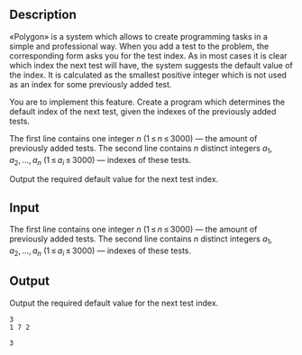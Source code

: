 ## Description

<div><p>«Polygon» is a system which allows to create programming tasks in a simple and professional way. When you add a test to the problem, the corresponding form asks you for the test index. As in most cases it is clear which index the next test will have, the system suggests the default value of the index. It is calculated as the smallest positive integer which is not used as an index for some previously added test.</p><p>You are to implement this feature. Create a program which determines the default index of the next test, given the indexes of the previously added tests.</p></div><div class="input-specification"><p>The first line contains one integer <span class="tex-span"><i>n</i></span> (<span class="tex-span">1 ≤ <i>n</i> ≤ 3000</span>) — the amount of previously added tests. The second line contains <span class="tex-span"><i>n</i></span> distinct integers <span class="tex-span"><i>a</i><sub class="lower-index">1</sub>, <i>a</i><sub class="lower-index">2</sub>, ..., <i>a</i><sub class="lower-index"><i>n</i></sub></span> (<span class="tex-span">1 ≤ <i>a</i><sub class="lower-index"><i>i</i></sub> ≤ 3000</span>) — indexes of these tests.</p></div><div class="output-specification"><p>Output the required default value for the next test index.</p></div>

## Input

<p>The first line contains one integer <span class="tex-span"><i>n</i></span> (<span class="tex-span">1 ≤ <i>n</i> ≤ 3000</span>) — the amount of previously added tests. The second line contains <span class="tex-span"><i>n</i></span> distinct integers <span class="tex-span"><i>a</i><sub class="lower-index">1</sub>, <i>a</i><sub class="lower-index">2</sub>, ..., <i>a</i><sub class="lower-index"><i>n</i></sub></span> (<span class="tex-span">1 ≤ <i>a</i><sub class="lower-index"><i>i</i></sub> ≤ 3000</span>) — indexes of these tests.</p>

## Output

<p>Output the required default value for the next test index.</p>





```input1
3
1 7 2

```




```output1
3

```


